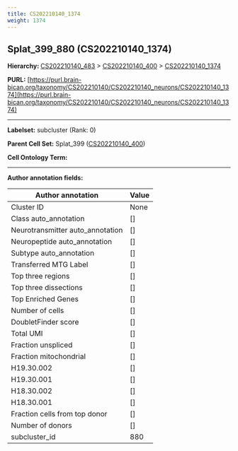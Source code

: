 ```yaml
---
title: CS202210140_1374
weight: 1374
---
```

## Splat_399_880 (CS202210140_1374)
<b>Hierarchy: </b>
[CS202210140_483](../CS202210140_483) >
[CS202210140_400](../CS202210140_400) >
[CS202210140_1374](../CS202210140_1374)

**PURL:** [https://purl.brain-bican.org/taxonomy/CS202210140/CS202210140_neurons/CS202210140_1374](https://purl.brain-bican.org/taxonomy/CS202210140/CS202210140_neurons/CS202210140_1374)

---


**Labelset:** subcluster (Rank: 0)

**Parent Cell Set:** Splat_399 ([CS202210140_400](../CS202210140_400))



**Cell Ontology Term:** 

[MARKER GENES.]: #


---

[TRANSFERRED ANNOTATIONS.]: #


[AUTHOR ANNOTATION FIELDS.]: #


**Author annotation fields:**

| Author annotation | Value |
|-------------------|-------|
|Cluster ID|None|
|Class auto_annotation|[]|
|Neurotransmitter auto_annotation|[]|
|Neuropeptide auto_annotation|[]|
|Subtype auto_annotation|[]|
|Transferred MTG Label|[]|
|Top three regions|[]|
|Top three dissections|[]|
|Top Enriched Genes|[]|
|Number of cells|[]|
|DoubletFinder score|[]|
|Total UMI|[]|
|Fraction unspliced|[]|
|Fraction mitochondrial|[]|
|H19.30.002|[]|
|H19.30.001|[]|
|H18.30.002|[]|
|H18.30.001|[]|
|Fraction cells from top donor|[]|
|Number of donors|[]|
|subcluster_id|880|
